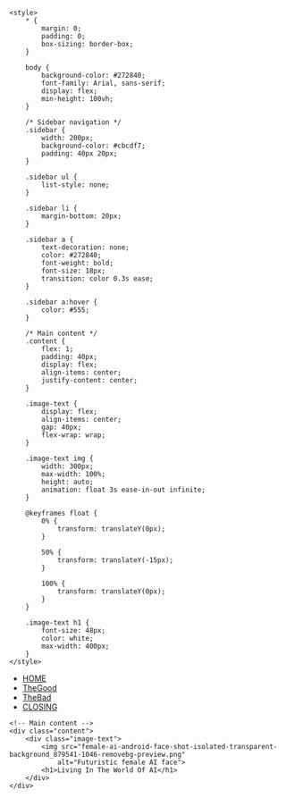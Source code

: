<!DOCTYPE html>
<html lang="en">

<head>
    <meta charset="UTF-8">
    <meta name="viewport" content="width=device-width, initial-scale=1.0">
    <title>Living In The World Of AI</title>

    <style>
        * {
            margin: 0;
            padding: 0;
            box-sizing: border-box;
        }

        body {
            background-color: #272840;
            font-family: Arial, sans-serif;
            display: flex;
            min-height: 100vh;
        }

        /* Sidebar navigation */
        .sidebar {
            width: 200px;
            background-color: #cbcdf7;
            padding: 40px 20px;
        }

        .sidebar ul {
            list-style: none;
        }

        .sidebar li {
            margin-bottom: 20px;
        }

        .sidebar a {
            text-decoration: none;
            color: #272840;
            font-weight: bold;
            font-size: 18px;
            transition: color 0.3s ease;
        }

        .sidebar a:hover {
            color: #555;
        }

        /* Main content */
        .content {
            flex: 1;
            padding: 40px;
            display: flex;
            align-items: center;
            justify-content: center;
        }

        .image-text {
            display: flex;
            align-items: center;
            gap: 40px;
            flex-wrap: wrap;
        }

        .image-text img {
            width: 300px;
            max-width: 100%;
            height: auto;
            animation: float 3s ease-in-out infinite;
        }

        @keyframes float {
            0% {
                transform: translateY(0px);
            }

            50% {
                transform: translateY(-15px);
            }

            100% {
                transform: translateY(0px);
            }
        }

        .image-text h1 {
            font-size: 48px;
            color: white;
            max-width: 400px;
        }
    </style>
</head>

<body>
    <!-- Sidebar navigation -->
    <nav class="sidebar">
        <ul>
            <li><a href="#">HOME</a></li>
            <li><a href="#">TheGood</a></li>
            <li><a href="#">TheBad</a></li>
            <li><a href="#">CLOSING</a></li>
        </ul>
    </nav>

    <!-- Main content -->
    <div class="content">
        <div class="image-text">
            <img src="female-ai-android-face-shot-isolated-transparent-background_879541-1046-removebg-preview.png"
                alt="Futuristic female AI face">
            <h1>Living In The World Of AI</h1>
        </div>
    </div>
</body>

</html>
